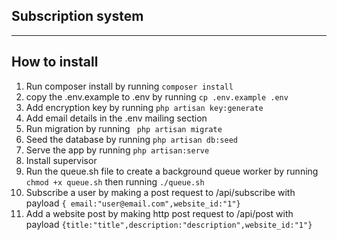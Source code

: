 Subscription system
-------------------
-------------------
How to install
-----------------
1. Run composer install by running ```composer install```
2. copy the .env.example to .env by running ```cp .env.example .env```
3. Add encryption key by running ```php artisan key:generate```
4. Add email details in the .env mailing section
5. Run migration by running ``` php artisan migrate```
6. Seed the database by running ```php artisan db:seed```
7. Serve the app by running ```php artisan:serve```
8. Install supervisor
9. Run the queue.sh file to create a background queue worker by running ```chmod +x queue.sh``` then running ```./queue.sh```
10. Subscribe a user by making a post request to /api/subscribe with payload ```{ email:"user@email.com",website_id:"1"}```
11. Add a website post by making http post request to /api/post with payload ```{title:"title",description:"description",website_id:"1"}```